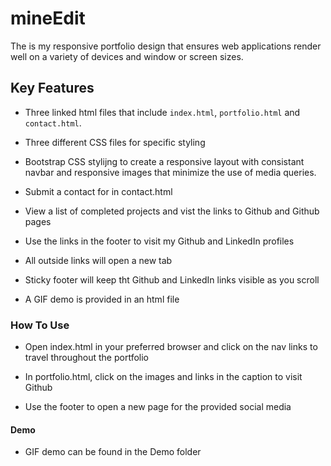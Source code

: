 # mineEdit

The is my responsive portfolio design that ensures web applications render well on a variety of devices and window or screen sizes.


## Key Features

* Three linked html files that include `index.html`, `portfolio.html` and `contact.html`.

* Three different CSS files for specific styling

* Bootstrap CSS stylijng to create a responsive layout with consistant navbar and responsive images that minimize the use of media queries.

* Submit a contact for in contact.html

* View a list of completed projects and vist the links to Github and Github pages

* Use the links in the footer to visit my Github and LinkedIn profiles

* All outside links will open a new tab

* Sticky footer will keep tht Github and LinkedIn links visible as you scroll

* A GIF demo is provided in an html file

### How To Use

* Open index.html in your preferred browser and click on the nav links to travel throughout the portfolio

* In portfolio.html, click on the images and links in the caption to visit Github

* Use the footer to open a new page for the provided social media

#### Demo
* GIF demo can be found in the Demo folder



